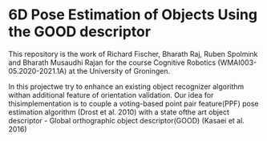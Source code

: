 

# 6D Pose Estimation of Objects Using the GOOD descriptor

This repository is the work of Richard Fischer, Bharath Raj, Ruben Spolmink and Bharath Musaudhi Rajan for the course Cognitive Robotics (WMAI003-05.2020-2021.1A) at the University of Groningen.

In this projectwe  try  to  enhance  an  existing  object  recognizer  algorithm  withan additional feature of orientation validation. Our idea for thisimplementation  is  to  couple  a  voting-based  point  pair  feature(PPF) pose estimation algorithm (Drost et al. 2010) with a state ofthe art object descriptor - Global orthographic object descriptor(GOOD)  (Kasaei  et  al.  2016)
